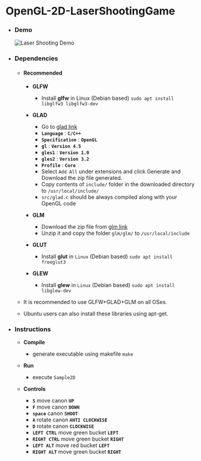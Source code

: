 # OpenGL-2D-LaserShootingGame

- ### Demo

  ![Laser Shooting Demo](https://github.com/{user}/{repo}/demo.gif)

- ### Dependencies

  - #### Recommended
  
    - **GLFW**
      - Install **glfw** in Linux (Debian based) `sudo apt install libglfw3 libglfw3-dev`

    - **GLAD**
      - Go to [glad link](http://glad.dav1d.de/)
      - **`Language`** : **`C/C++`**
      - **`Specification`** : **`OpenGL`**
      - **`gl`** : **`Version 4.5`**
      - **`gles1`** : **`Version 1.0`**
      - **`gles2`** : **`Version 3.2`**
      - **`Profile`** : **`Core`**
      - Select `Add All` under extensions and click Generate and Download the zip file generated.
      - Copy contents of `include/` folder in the downloaded directory to `/usr/local/include/`
      - `src/glad.c` should be always compiled along with your OpenGL code
  
    - **GLM**
      - Download the zip file from [glm link](https://github.com/g-truc/glm/releases/tag/0.9.7.2)
      - Unzip it and copy the folder `glm/glm/` to `/usr/local/include`
    

    - **GLUT**
      - Install **glut** in `Linux` (Debian based) `sudo apt install freeglut3`
    
    - **GLEW**
      - Install **glew** in `Linux` (Debian based) `sudo apt install libglew-dev` 
    
  - It is recommended to use GLFW+GLAD+GLM on all OSes.
  - Ubuntu users can also install these libraries using apt-get.
    
- ### Instructions

  - **Compile**
    - generate executable using makefile `make`
    
  - **Run**
    - execute `Sample2D`
    
  - **Controls**
    - **`S`** move canon **`UP`**
    - **`F`** move canon **`DOWN`**
    - **`space`** canon **`SHOOT`**
    - **`A`** rotate canon **`ANTI CLOCKWISE`**
    - **`D`** rotate canon **`CLOCKWISE`**
    - **`LEFT CTRL`** move green bucket **`LEFT`**
    - **`RIGHT CTRL`** move green bucket **`RIGHT`**
    - **`LEFT ALT`** move red bucket **`LEFT`**
    - **`RIGHT ALT`** move green bucket **`RIGHT`**
